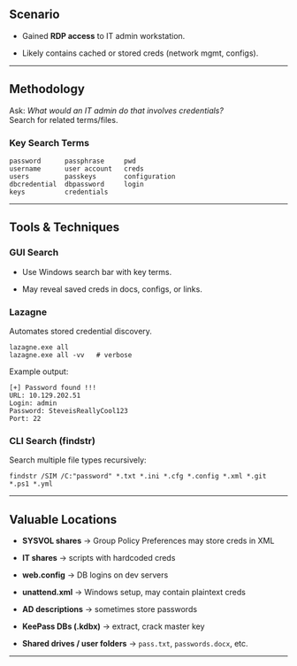

## Scenario

- Gained **RDP access** to IT admin workstation.
    
- Likely contains cached or stored creds (network mgmt, configs).
    

---

## Methodology

Ask: _What would an IT admin do that involves credentials?_  
Search for related terms/files.

### Key Search Terms

```
password      passphrase     pwd
username      user account   creds
users         passkeys       configuration
dbcredential  dbpassword     login
keys          credentials
```

---

## Tools & Techniques

### GUI Search

- Use Windows search bar with key terms.
    
- May reveal saved creds in docs, configs, or links.
    

### Lazagne

Automates stored credential discovery.

```
lazagne.exe all
lazagne.exe all -vv   # verbose
```

Example output:

```
[+] Password found !!!
URL: 10.129.202.51
Login: admin
Password: SteveisReallyCool123
Port: 22
```

### CLI Search (findstr)

Search multiple file types recursively:

```
findstr /SIM /C:"password" *.txt *.ini *.cfg *.config *.xml *.git *.ps1 *.yml
```

---

## Valuable Locations

- **SYSVOL shares** → Group Policy Preferences may store creds in XML
    
- **IT shares** → scripts with hardcoded creds
    
- **web.config** → DB logins on dev servers
    
- **unattend.xml** → Windows setup, may contain plaintext creds
    
- **AD descriptions** → sometimes store passwords
    
- **KeePass DBs (.kdbx)** → extract, crack master key
    
- **Shared drives / user folders** → `pass.txt`, `passwords.docx`, etc.
    

---

